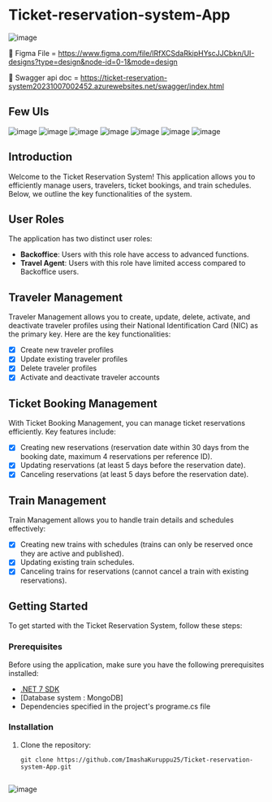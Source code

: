 # Ticket-reservation-system-App
![image](https://github.com/ImashaKuruppu25/Ticket-reservation-system-App/assets/79103952/b61d0abf-0038-45fb-a935-3b4c10b211aa)


🎨 Figma File = https://www.figma.com/file/lRfXCSdaRkipHYscJJCbkn/UI-designs?type=design&node-id=0-1&mode=design

📄 Swagger api doc = https://ticket-reservation-system20231007002452.azurewebsites.net/swagger/index.html

## Few UIs
![image](https://github.com/ImashaKuruppu25/Ticket-reservation-system-App/assets/79103952/c451037a-3352-41bd-9915-115330abb3d3)
![image](https://github.com/ImashaKuruppu25/Ticket-reservation-system-App/assets/79103952/8735bbcc-394a-40db-b797-70ee90131bc0)
![image](https://github.com/ImashaKuruppu25/Ticket-reservation-system-App/assets/79103952/b7264b46-90cf-4006-9ecf-3340ee1909c5)
![image](https://github.com/ImashaKuruppu25/Ticket-reservation-system-App/assets/79103952/03dae200-c0ed-4b88-ac24-f8a63b86282a)
![image](https://github.com/ImashaKuruppu25/Ticket-reservation-system-App/assets/79103952/ee749d1a-5ac8-4024-8c70-640fdd772008)
![image](https://github.com/ImashaKuruppu25/Ticket-reservation-system-App/assets/79103952/d9f5fd2b-0812-4fbe-a91a-1e96bff625f1)
![image](https://github.com/ImashaKuruppu25/Ticket-reservation-system-App/assets/79103952/4850a329-0326-4a9e-8baf-57ec784ba610)


## Introduction
Welcome to the Ticket Reservation System! This application allows you to efficiently manage users, travelers, ticket bookings, and train schedules. Below, we outline the key functionalities of the system.

## User Roles
The application has two distinct user roles:

- **Backoffice**: Users with this role have access to advanced functions.
- **Travel Agent**: Users with this role have limited access compared to Backoffice users.

## Traveler Management
Traveler Management allows you to create, update, delete, activate, and deactivate traveler profiles using their National Identification Card (NIC) as the primary key. Here are the key functionalities:

- [x] Create new traveler profiles
- [x] Update existing traveler profiles
- [x] Delete traveler profiles
- [x] Activate and deactivate traveler accounts

## Ticket Booking Management
With Ticket Booking Management, you can manage ticket reservations efficiently. Key features include:

- [x] Creating new reservations (reservation date within 30 days from the booking date, maximum 4 reservations per reference ID).
- [x] Updating reservations (at least 5 days before the reservation date).
- [x] Canceling reservations (at least 5 days before the reservation date).

## Train Management
Train Management allows you to handle train details and schedules effectively:

- [x] Creating new trains with schedules (trains can only be reserved once they are active and published).
- [x] Updating existing train schedules.
- [x] Canceling trains for reservations (cannot cancel a train with existing reservations).

## Getting Started
To get started with the Ticket Reservation System, follow these steps:

### Prerequisites
Before using the application, make sure you have the following prerequisites installed:
- [.NET 7 SDK](https://dotnet.microsoft.com/download/dotnet/7.0)
- [Database system : MongoDB]
- Dependencies specified in the project's programe.cs file

### Installation
1. Clone the repository:
   ```shell
   git clone https://github.com/ImashaKuruppu25/Ticket-reservation-system-App.git


![image](https://github.com/ImashaKuruppu25/Ticket-reservation-system-App/assets/79103952/70514981-8b92-4748-af78-91416e3abd2e)
